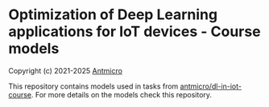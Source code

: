 # Optimization of Deep Learning applications for IoT devices - Course models

Copyright (c) 2021-2025 [Antmicro](https://www.antmicro.com)

This repository contains models used in tasks from [antmicro/dl-in-iot-course](https://github.com/antmicro/dl-in-iot-course).
For more details on the models check this repository.

